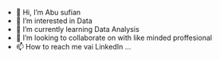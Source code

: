 - 👋 Hi, I’m Abu sufian
- 👀 I’m interested in Data
- 🌱 I’m currently learning Data Analysis
- 💞️ I’m looking to collaborate on with like minded proffesional
- 📫 How to reach me vai LinkedIn
...

<!---
munna2627/munna2627 is a ✨ special ✨ repository because its `README.md` (this file) appears on your GitHub profile.
You can click the Preview link to take a look at your changes.
--->
